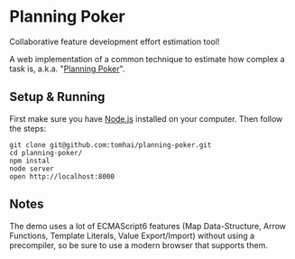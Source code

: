 # Planning Poker
Collaborative feature development effort estimation tool!

A web implementation of a common technique to estimate how complex a task is, a.k.a. "[Planning Poker](https://en.wikipedia.org/wiki/Planning_poker)".

## Setup & Running

First make sure you have [Node.js](https://nodejs.org/en/) installed on your computer. Then follow the steps:

```
git clone git@github.com:tomhai/planning-poker.git
cd planning-poker/
npm instal
node server
open http://localhost:8000
```

## Notes
The demo uses a lot of ECMAScript6 features (Map Data-Structure, Arrow Functions, Template Literals, Value Export/Import) without using a precompiler, so be sure to use a modern browser that supports them.
